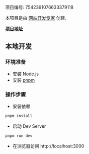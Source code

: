 # 

项目编号: 7542391076633379118

本项目是由 [网站开发专家](https://space.coze.cn/) 创建.

[**项目地址**](https://space.coze.cn/task/7542391076633379118)

## 本地开发

### 环境准备

- 安装 [Node.js](https://nodejs.org/en)
- 安装 [pnpm](https://pnpm.io/installation)

### 操作步骤

- 安装依赖

```sh
pnpm install
```

- 启动 Dev Server

```sh
pnpm run dev
```

- 在浏览器访问 http://localhost:3000
